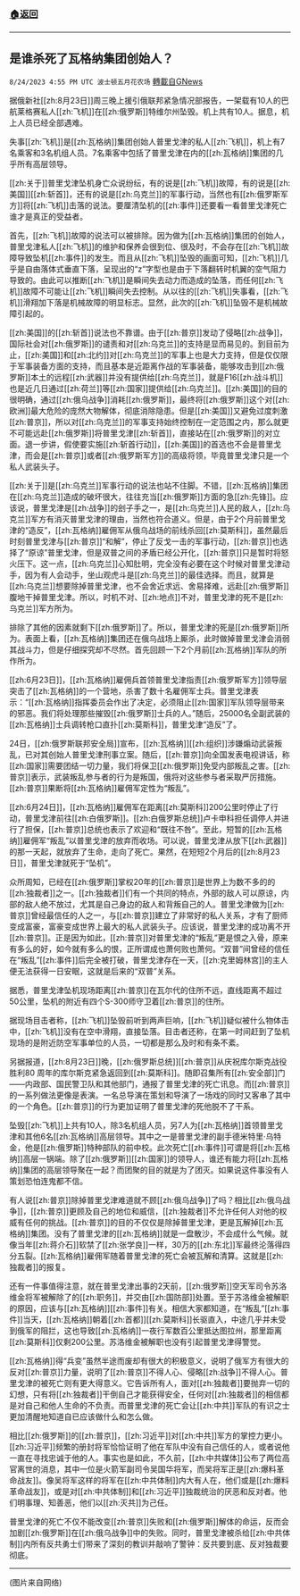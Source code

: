 ###  [:house:返回](README.md)
---


## 是谁杀死了瓦格纳集团创始人？
`8/24/2023 4:55 PM UTC 波士顿五月花农场` [轉載自GNews](https://gnews.org/articles/1593359)

据俄新社[[zh:8月23日]]周三晚上援引俄联邦紧急情况部报告，一架载有10人的巴航莱格赛私人[[zh:飞机]]在[[zh:俄罗斯]]特维尔州坠毁。机上共有10人。据息，机上人员已经全部遇难。

失事[[zh:飞机]]是[[zh:瓦格纳]]集团创始人普里戈津的私人[[zh:飞机]]，机上有7名乘客和3名机组人员。7名乘客中包括了普里戈津在内的[[zh:瓦格纳]]集团的几乎所有高层领导。

[[zh:关于]]普里戈津坠机身亡众说纷纭，有的说是[[zh:飞机]]故障，有的说是[[zh:美国]][[zh:斩首]]，还有的说是[[zh:乌克兰]]的军事行动，当然也有[[zh:俄罗斯军方]]将[[zh:飞机]]击落的说法。要厘清坠机的[[zh:事件]]还要看一看普里戈津死亡谁才是真正的受益者。

首先，[[zh:飞机]]故障的说法可以被排除。因为做为[[zh:瓦格纳]]集团的创始人，普里戈津私人[[zh:飞机]]的维护和保养会很到位、很及时，不会存在[[zh:飞机]]故障导致坠机[[zh:事件]]的发生。而且从[[zh:飞机]]坠毁的画面可知，[[zh:飞机]]几乎是自由落体式垂直下落，呈现出的“z”字型也是由于下落翻转时机翼的空气阻力导致的。由此可以推断[[zh:飞机]]是瞬间失去动力而造成的坠落，而任何[[zh:飞机]]故障不可能让[[zh:飞机]]瞬间失去控制。从以往的[[zh:飞机]]失事看，[[zh:飞机]]滑翔加下落是机械故障的明显标志。显然，此次的[[zh:飞机]]坠毁不是机械故障引起的。

[[zh:美国]]的[[zh:斩首]]说法也不靠谱。由于[[zh:普京]]发动了侵略[[zh:战争]]，国际社会对[[zh:俄罗斯]]的谴责和对[[zh:乌克兰]]的支持是显而易见的。到目前为止，[[zh:美国]]和[[zh:北约]]对[[zh:乌克兰]]的军事上也是大力支持，但是仅仅限于军事装备方面的支持，而且基本是近距离作战的军事装备，能够攻击到[[zh:俄罗斯]]本土的远程[[zh:武器]]并没有提供给[[zh:乌克兰]]，就是F16[[zh:战斗机]]也是近几日通过[[zh:荷兰]]等[[zh:国家]]提供给[[zh:乌克兰]]。[[zh:美国]]的目的很明确，通过[[zh:俄乌战争]]消耗[[zh:俄罗斯]]，最终将[[zh:俄罗斯]]这个对[[zh:欧洲]]最大危险的庞然大物解体，彻底消除隐患。但是[[zh:美国]]又避免过度刺激[[zh:普京]]，所以对[[zh:乌克兰]]的军事支持始终控制在一定范围之内，那么就更不可能远赴[[zh:俄罗斯]]将普里戈津[[zh:斩首]]，直接站在[[zh:俄罗斯]]的对立面。退一步讲，假使要实施[[zh:斩首行动]]，[[zh:美国]]的首选也不会是普里戈津，而会是[[zh:普京]]或者[[zh:俄罗斯军方]]的高级将领，毕竟普里戈津只是一个私人武装头子。

[[zh:关于]]是[[zh:乌克兰]]军事行动的说法也站不住脚。不错，[[zh:瓦格纳]]集团在[[zh:乌克兰]]造成的破坏很大，往往充当[[zh:俄罗斯]]方面的急[[zh:先锋]]。应该说，普里戈津是[[zh:战争]]的刽子手之一，是[[zh:乌克兰]]人民的敌人，[[zh:乌克兰]]军方有消灭普里戈津的理由，当然也符合道义。但是，由于2个月前普里戈津的“造反”，[[zh:瓦格纳]]雇佣军从俄乌战场的前线杀回[[zh:莫斯科]]，虽然最后时刻普里戈津与[[zh:普京]]“和解”，停止了反戈一击的军事行动，[[zh:普京]]也选择了“原谅”普里戈津，但是双普之间的矛盾已经公开化，[[zh:普京]]只是暂时将怒火压下。这一点，[[zh:乌克兰]]心知肚明，完全没有必要在这个时候对普里戈津动手，因为有人会动手，坐山观虎斗是[[zh:乌克兰]]的最佳选择。而且，就算是[[zh:乌克兰]]想要除掉普里戈津，也不会舍近求远、舍易择难，远赴[[zh:俄罗斯]]腹地干掉普里戈津。所以，时机不对、[[zh:地点]]不对，普里戈津的死不是[[zh:乌克兰]]军方所为。

排除了其他的因素就剩下[[zh:俄罗斯]]了。所以，普里戈津的死是[[zh:俄罗斯]]所为。表面上看，[[zh:瓦格纳]]集团还在俄乌战场上厮杀，此时做掉普里戈津会消弱其战斗力，但是仔细探究却不尽然。首先回顾一下2个月前[[zh:瓦格纳]]军队的所作所为。

[[zh:6月23日]]，[[zh:瓦格纳]]雇佣兵首领普里戈津指责[[zh:俄罗斯军方]]领导层突击了[[zh:瓦格纳]]的一个营地，杀害了数十名雇佣军士兵。普里戈津表示：“[[zh:瓦格纳]]指挥委员会作出了决定，必须阻止[[zh:国家]]军队领导层带来的邪恶。我们将处理那些摧毁[[zh:俄罗斯]]士兵的人。”随后，25000名全副武装的[[zh:瓦格纳]]士兵调转枪口直扑[[zh:莫斯科]]，普里戈津“造反”了。

24日，[[zh:俄罗斯联邦安全局]]宣布，[[zh:瓦格纳]][[zh:组织]]涉嫌煽动武装叛乱，已对其创始人普里戈津刑事立案。随后，[[zh:普京]]向全国发表电视讲话，称[[zh:国家]]需要团结一切力量，我们将保卫[[zh:俄罗斯]]免受内部叛乱之害。[[zh:普京]]表示，武装叛乱参与者的行为是叛国，俄将对这些参与者采取严厉措施。[[zh:普京]]果断将[[zh:瓦格纳]]雇佣军定性为“叛乱”。

[[zh:6月24日]]，[[zh:瓦格纳]]雇佣军在距离[[zh:莫斯科]]200公里时停止了行动，普里戈津前往[[zh:白俄罗斯]]。[[zh:白俄罗斯总统]]卢卡申科担任调停人并进行了担保，[[zh:普京]]总统也表示了欢迎和“既往不咎”。至此，短暂的[[zh:瓦格纳]]雇佣军“叛乱”以普里戈津的放弃而收场。可以说，普里戈津从放下[[zh:武器]]的那一天起，就放弃了生命，走向了死亡。果然，在短短2个月后的[[zh:8月23日]]，普里戈津就死于“坠机”。

众所周知，已经在[[zh:俄罗斯]]掌权20年的[[zh:普京]]是世界上为数不多的的[[zh:独裁者]]之一。[[zh:独裁者]]们有一个共同的特点，外部的敌人可以原谅，内部的敌人绝不放过，尤其是自己身边的敌人和背叛自己的人。普里戈津做为[[zh:普京]]曾经最信任的人之一，与[[zh:普京]]建立了非常好的私人关系，才有了厨师变成富豪，富豪变成世界上最大的私人武装头子。应该说，普里戈津的成功离不开[[zh:普京]]。正是因为如此，[[zh:普京]]对普里戈津的“叛乱”更是恨之入骨，原来有多么的好，如今就有多么的恨，正所谓成也萧何败也萧何。“双普”间曾经的信任在“叛乱”[[zh:事件]]后完全被打破，普里戈津存在一天，[[zh:克里姆林宫]]的主人便无法获得一日安眠，这就是后来的“双普”关系。

据悉，普里戈津坠机现场距离[[zh:普京]]在瓦尔代的住所不远，直线距离不超过50公里，坠机的附近有四个S-300师守卫着[[zh:普京]]的住所。

据现场目击者称，[[zh:飞机]]坠毁前听到两声巨响，[[zh:飞机]]疑似被什么物体击中，[[zh:飞机]]没有在空中滑翔，直接坠落。目击者还称，在第一时间赶到了坠机现场的是附近防空军事单位的人员，一切都是那么及时和有条不紊。

另据报道，[[zh:8月23日]]晚，[[zh:俄罗斯总统]][[zh:普京]]从庆祝库尔斯克战役胜利80 周年的库尔斯克紧急返回到[[zh:莫斯科]]。随即召集所有[[zh:安全部]]门——内政部、国民警卫队和其他部门，通报了普里戈津的死亡讯息。而[[zh:普京]]的一系列做法更像是表演。一名总导演在策划和导演了一场戏的同时又客串了其中的一个角色。[[zh:普京]]的行为更加证明了普里戈津的死他脱不了干系。

坠毁[[zh:飞机]]上共有10人，除3名机组人员，另7人为[[zh:瓦格纳]]首领普里戈津和其他6名[[zh:瓦格纳]]高层领导。其中之一是普里戈津的副手德米特里·乌特金，他是[[zh:俄罗斯]]特种部队的前中校。此次死亡[[zh:事件]]可谓是将[[zh:瓦格纳]]高层一锅端。除了[[zh:俄罗斯]][[zh:国家]]的领导人，谁还有能力将[[zh:瓦格纳]]集团的高层领导聚在一起？而团聚的目的就是为了团灭。如果说这件事没有人策划恐怕连鬼都不信。

有人说[[zh:普京]]除掉普里戈津难道就不顾[[zh:俄乌战争]]了吗？相比[[zh:俄乌战争]]，[[zh:普京]]更顾及自己的地位和威信，[[zh:独裁者]]不允许任何人对他的权威有任何的挑战。[[zh:普京]]的目的不仅仅是除掉普里戈津，更是瓦解掉[[zh:瓦格纳]]集团。没有了普里戈津的[[zh:瓦格纳]]就是一盘散沙，不会成什么气候。就像当年[[zh:蒋介石]]软禁了[[zh:张学良]]一样，30万的[[zh:东北]]军最终沦落得四分五裂。[[zh:瓦格纳]]雇佣军随着普里戈津的死亡会被瓦解和清算。这就是[[zh:独裁者]]的报复。

还有一件事值得注意，就在普里戈津出事的2天前，[[zh:俄罗斯]]空天军司令苏洛维金将军被解除了的[[zh:职务]]，并交由[[zh:国防部]]处置。至于苏洛维金被解职的原因，应该与[[zh:瓦格纳]][[zh:事件]]有关。相信大家都知道，在“叛乱”[[zh:事件]]当天，[[zh:瓦格纳]]朝着[[zh:首都]][[zh:莫斯科]]长驱直入，中途几乎并未受到俄军的阻拦，这也导致[[zh:瓦格纳]]一夜行军数百公里抵达图拉州，那里距离[[zh:莫斯科]]仅剩200公里。苏洛维金被解职也没有引起普里戈津得警觉。

[[zh:瓦格纳]]得“兵变”虽然半途而废却有很大的积极意义，说明了俄军方有很大的反对[[zh:普京]]力量，说明了[[zh:普京]]不得人心、侵略[[zh:战争]]不得人心。普里戈津的被死亡则有更大得意义。它告诉所有人，面对[[zh:独裁者]]要抛弃一切的幻想，只有将[[zh:独裁者]]干倒自己才能获得安全，任何对[[zh:独裁者]]的相信都是对自己和他人生命的不负责。而普里戈津的死亡会让[[zh:中共]]军队的有识之士更加清醒地知道自已应该做什么和怎么做。

相比[[zh:俄罗斯]]的[[zh:普京]]，[[zh:习近平]]对[[zh:中共]]军方的掌控力更小。[[zh:习近平]]频繁的册封将军恰恰证明了他在军队中没有自己信任的人，或者说他一直在寻找忠诚于他的人。事实也是如此，不久前，[[zh:中共媒体]]公布了两位高官离世的消息，其中一位是火箭军副司令吴国华将军，而吴将军正是[[zh:爆料革命战友]]。像吴将军这样的将军在[[zh:中共体制]]内大有人在，他们或是[[zh:爆料革命战友]]，或是对[[zh:中共体制]]和[[zh:习近平]]独裁统治的厌恶和反对者。他们明事理、知善恶，他们以[[zh:灭共]]为己任。

普里戈津的死亡不仅不能改变[[zh:普京]]失败和[[zh:俄罗斯]]解体的命运，反而会加剧[[zh:俄罗斯]]在[[zh:俄乌战争]]中的失败。同时，普里戈津被杀给[[zh:中共体制]]内所有反共勇士们带来了深刻的教训并敲响了警钟：反共要到底、反对独裁要彻底。

---
(图片来自网络)
